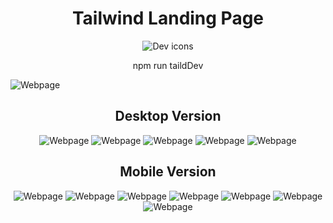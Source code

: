 <h1 align="center">Tailwind Landing Page</h1>

<p align="center">
  <img src="https://skillicons.dev/icons?i=tailwind" alt="Dev icons" />
</p>

<p align="center">npm run taildDev</p>

<img src="1.gif" alt="Webpage" />

<h2 align="center">Desktop Version</h2>  
<p align="center">  
  <img src="11.png" alt="Webpage" />
  <img src="12.png" alt="Webpage" />
  <img src="13.png" alt="Webpage" />
  <img src="14.png" alt="Webpage" />
  <img src="15.png" alt="Webpage" />
</p>

<h2 align="center">Mobile Version</h2>  
<p align="center">
  <img src="1.png" alt="Webpage" />
  <img src="2.png" alt="Webpage" />
  <img src="3.png" alt="Webpage" />
  <img src="4.png" alt="Webpage" />
  <img src="5.png" alt="Webpage" />
  <img src="6.png" alt="Webpage" />
  <img src="7.png" alt="Webpage" />
</p>



